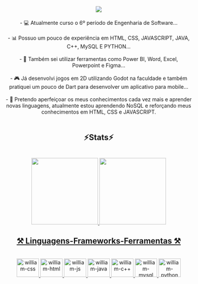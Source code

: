 <h1 align="center">
<img src="https://readme-typing-svg.herokuapp.com/?font=Righteous&size=35&center=true&vCenter=true&width=500&height=70&duration=4000&lines=olá!+👋;+me+chamo+William!;" />
</h1>



<div  align="center" >
- 💻 Atualmente curso o 6º período de Engenharia de Software... <br>
</div>

<br>

<div  align="center" >
- 📊 Possuo um pouco de experiência em HTML, CSS, JAVASCRIPT, JAVA, C++, MySQL E PYTHON... <br>
</div>

<br>

<div  align="center" >
- 🔧 Também sei utilizar ferramentas como Power BI, Word, Excel, Powerpoint e Figma... <br>
</div>

<br>

<div  align="center" >
- 🎮 Já desenvolvi jogos em 2D utilizando Godot na faculdade e também pratiquei um pouco de Dart para desenvolver um aplicativo para mobile... <br>
</div>

<br>

<div  align="center" >
- 📌 Pretendo aperfeiçoar os meus conhecimentos cada vez mais e aprender novas linguagens, atualmente estou aprendendo NoSQL e reforçando meus conhecimentos em HTML, CSS e JAVASCRIPT. <br>
</div>

 <br> 


<h2 align="center" >⚡Stats⚡</h2>
<br>
<div align="center">
  <a href="https://github.com//williampinh">
  <img height="180em" src="https://github-readme-stats.vercel.app/api?username=williampinh&show_icons=true&theme=dark&include_all_commits=true&count_private=true"/>
  <img height="180em" src="https://github-readme-stats.vercel.app/api/top-langs/?username=williampinh&layout=compact&langs_count=16&theme=dark"/>
</div>



<h2 align="center" >⚒️ Linguagens-Frameworks-Ferramentas ⚒️</h2>
<br>
<div align="center" >
  <img aling="center" alt="william-css" height="50" width="60" src="https://cdn.jsdelivr.net/gh/devicons/devicon@latest/icons/css3/css3-original.svg"/>
  <img aling="center" alt="william-html" height="50" width="60" src="https://cdn.jsdelivr.net/gh/devicons/devicon@latest/icons/html5/html5-original.svg"/>
  <img aling="center" alt="william-js" height="50" width="60" src="https://cdn.jsdelivr.net/gh/devicons/devicon@latest/icons/javascript/javascript-original.svg"/>
  <img aling="center" alt="william-java" height="50" width="60" src="https://icongr.am/devicon/java-original.svg"/>
  <img aling="center" alt="william-c++" height="50" width="60" src="https://icongr.am/devicon/c-original.svg"/>
  <img aling="center" alt="william-mysql" height="50" width="60" src="https://icongr.am/devicon/mysql-original.svg"/>
  <img aling="center" alt="william-python" height="50" width="60" src="https://icongr.am/devicon/python-original.svg"/>
</div>
